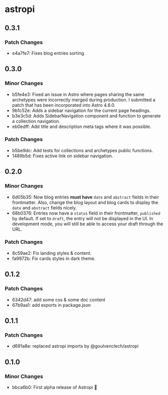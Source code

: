 # astropi

## 0.3.1

### Patch Changes

- e4a7fe7: Fixes blog entries sorting.

## 0.3.0

### Minor Changes

- b5fe4e3: Fixed an issue in Astro where pages sharing the same archetypes were incorrectly merged during production. I submitted a patch that has been incorporated into Astro 4.8.0.
- 9b1c52e: Adds a sidebar navigation for the current page headings.
- b3e3c5d: Adds SidebarNavigation component and function to generate a collection navigation.
- eb0edff: Add title and description meta tags where it was possible.

### Patch Changes

- b5be9dc: Add tests for collections and archetypes public functions.
- 1489b5d: Fixes active link on sidebar navigation.

## 0.2.0

### Minor Changes

- 6d05b35: Now blog entries **must have** `date` and `abstract` fields in their frontmatter. Also, change the blog layout and blog cards to display the `date` and `abstract` fields nicely.
- 68b0376: Entries now have a `status` field in their frontmatter, `published` by default. If set to `draft`, the entry will not be displayed in the UI. In development mode, you will still be able to access your draft through the URL.

### Patch Changes

- 8c59ae2: Fix landing styles & content.
- fa9972b: Fix cards styles in dark theme.

## 0.1.2

### Patch Changes

- 6342d47: add some css & some doc content
- 67b9aa1: add exports in package.json

## 0.1.1

### Patch Changes

- d691a8e: replaced astropi imports by @goulvenclech/astropi

## 0.1.0

### Minor Changes

- bbca6b0: First alpha release of Astropi 🚀
